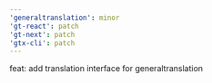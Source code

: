 ```yaml
---
'generaltranslation': minor
'gt-react': patch
'gt-next': patch
'gtx-cli': patch
---
```


feat: add translation interface for generaltranslation
